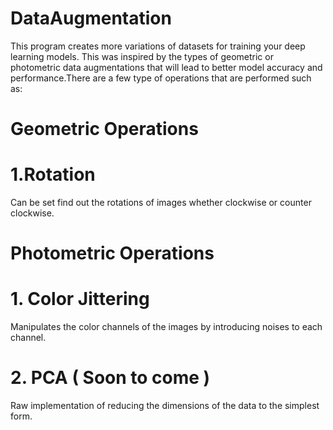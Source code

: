 # DataAugmentation

This program creates more variations of datasets for training your deep learning models. This was inspired by the types of geometric or photometric data augmentations that will lead to better model accuracy and performance.There are a few type of operations that are performed such as:

# Geometric Operations

# 1.Rotation

Can be set find out the rotations of images whether clockwise or counter clockwise.

# Photometric Operations

# 1. Color Jittering 

Manipulates the color channels of the images by introducing noises to each channel.

# 2. PCA ( Soon to come )

Raw implementation of reducing the dimensions of the data to the simplest form.





